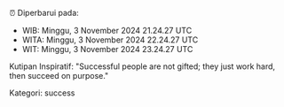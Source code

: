 ⏰ Diperbarui pada:
- WIB: Minggu, 3 November 2024 21.24.27 UTC
- WITA: Minggu, 3 November 2024 22.24.27 UTC
- WIT: Minggu, 3 November 2024 23.24.27 UTC

Kutipan Inspiratif:
"Successful people are not gifted; they just work hard, then succeed on purpose."


Kategori: success

